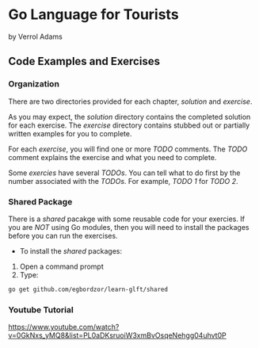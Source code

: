 # Go Language for Tourists

by Verrol Adams

## Code Examples and Exercises

### Organization

There are two directories provided for each chapter, *solution* and *exercise*.

As you may expect, the *solution* directory contains the completed solution for each exercise. The *exercise* directory contains stubbed out or partially written examples for you to complete.

For each *exercise*, you will find one or more _TODO_ comments. The _TODO_ comment explains the exercise and what you need to complete.

Some *exercies* have several _TODOs_. You can tell what to do first by the number associated with the _TODOs_. For example, _TODO 1_ for _TODO 2_.

### Shared Package

There is a *shared* pacakge with some reusable code for your exercies. If you are *NOT* using Go modules, then you will need to install the packages before you can run the exercises.

* To install the *shared* packages:
1. Open a command prompt
2. Type:

```zsh
go get github.com/egbordzor/learn-glft/shared
```
### Youtube Tutorial
https://www.youtube.com/watch?v=0GkNxs_yMQ8&list=PL0aDKsruoiW3xmBvOsqeNehgg04uhvt0P
